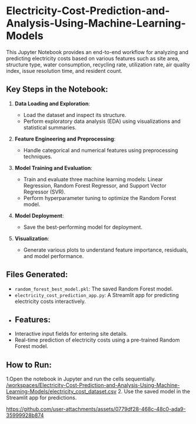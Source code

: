 # Electricity-Cost-Prediction-and-Analysis-Using-Machine-Learning-Models
This Jupyter Notebook provides an end-to-end workflow for analyzing and predicting electricity costs based on various features such as site area, structure type, water consumption, recycling rate, utilization rate, air quality index, issue resolution time, and resident count.

## Key Steps in the Notebook:
1. **Data Loading and Exploration**:
   - Load the dataset and inspect its structure.
   - Perform exploratory data analysis (EDA) using visualizations and statistical summaries.

2. **Feature Engineering and Preprocessing**:
   - Handle categorical and numerical features using preprocessing techniques.

3. **Model Training and Evaluation**:
   - Train and evaluate three machine learning models: Linear Regression, Random Forest Regressor, and Support Vector Regressor (SVR).
   - Perform hyperparameter tuning to optimize the Random Forest model.

4. **Model Deployment**:
   - Save the best-performing model for deployment.

5. **Visualization**:
   - Generate various plots to understand feature importance, residuals, and model performance.

## Files Generated:
- `random_forest_best_model.pkl`: The saved Random Forest model.
- `electricity_cost_prediction_app.py`: A Streamlit app for predicting electricity costs interactively.
- ## Features:
- Interactive input fields for entering site details.
- Real-time prediction of electricity costs using a pre-trained Random Forest model.




## How to Run:
1.Open the notebook in Jupyter and run the cells sequentially.
[/workspaces/Electricity-Cost-Prediction-and-Analysis-Using-Machine-Learning-Models/electricity_cost_dataset.csv](https://fantastic-palm-tree-pj4qj6r9rgxfr9wg.github.dev/)
2. Use the saved model in the Streamlit app for predictions.


https://github.com/user-attachments/assets/0779df28-468c-48c0-ada9-35999928b874


